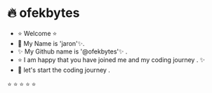 # 🔥 ofekbytes

- ⭐ Welcome ⭐
- 👋 My Name is 'jaron'✨. 
- ✨ My Github name is '@ofekbytes'✨ .
- ⭐ I am happy that you have joined me and my coding journey . ✨
- 🌱 let's start the coding journey .

 ⭐ ⭐ ⭐ ⭐ ⭐
